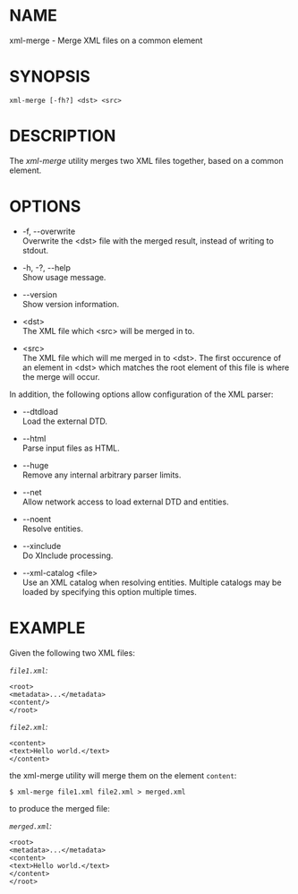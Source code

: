 # NAME

xml-merge - Merge XML files on a common element

# SYNOPSIS

    xml-merge [-fh?] <dst> <src>

# DESCRIPTION

The *xml-merge* utility merges two XML files together, based on a common
element.

# OPTIONS

  - \-f, --overwrite  
    Overwrite the \<dst\> file with the merged result, instead of
    writing to stdout.

  - \-h, -?, --help  
    Show usage message.

  - \--version  
    Show version information.

  - \<dst\>  
    The XML file which \<src\> will be merged in to.

  - \<src\>  
    The XML file which will me merged in to \<dst\>. The first occurence
    of an element in \<dst\> which matches the root element of this file
    is where the merge will occur.

In addition, the following options allow configuration of the XML
parser:

  - \--dtdload  
    Load the external DTD.

  - \--html  
    Parse input files as HTML.

  - \--huge  
    Remove any internal arbitrary parser limits.

  - \--net  
    Allow network access to load external DTD and entities.

  - \--noent  
    Resolve entities.

  - \--xinclude  
    Do XInclude processing.

  - \--xml-catalog \<file\>  
    Use an XML catalog when resolving entities. Multiple catalogs may be
    loaded by specifying this option multiple times.

# EXAMPLE

Given the following two XML files:

*`file1.xml`:*

    <root>
    <metadata>...</metadata>
    <content/>
    </root>

*`file2.xml`:*

    <content>
    <text>Hello world.</text>
    </content>

the xml-merge utility will merge them on the element `content`:

    $ xml-merge file1.xml file2.xml > merged.xml

to produce the merged file:

*`merged.xml`:*

    <root>
    <metadata>...</metadata>
    <content>
    <text>Hello world.</text>
    </content>
    </root>

